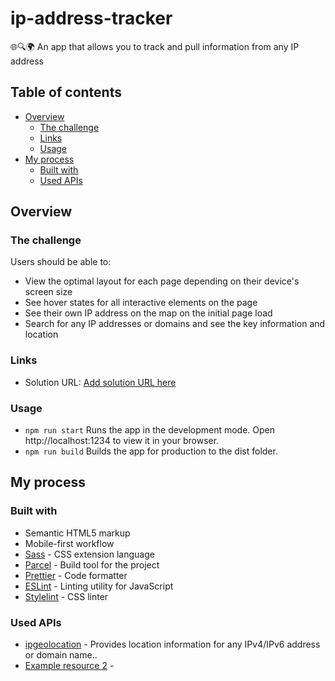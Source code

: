 # ip-address-tracker

:globe_with_meridians::mag::earth_africa: An app that allows you to track and pull information from any IP address

## Table of contents

- [Overview](#overview)
  - [The challenge](#the-challenge)
  - [Links](#links)
  - [Usage](#usage)
- [My process](#my-process)
  - [Built with](#built-with)
  - [Used APIs](#used-apis)

## Overview

### The challenge

Users should be able to:

- View the optimal layout for each page depending on their device's screen size
- See hover states for all interactive elements on the page
- See their own IP address on the map on the initial page load
- Search for any IP addresses or domains and see the key information and location

### Links

- Solution URL: [Add solution URL here](https://your-solution-url.com)

### Usage

- `npm run start` Runs the app in the development mode.
  Open http://localhost:1234 to view it in your browser.
- `npm run build` Builds the app for production to the dist folder.

## My process

### Built with

- Semantic HTML5 markup
- Mobile-first workflow
- [Sass](https://sass-lang.com) - CSS extension language
- [Parcel](https://parceljs.org/) - Build tool for the project
- [Prettier](https://prettier.io/) - Code formatter
- [ESLint](https://eslint.org) - Linting utility for JavaScript
- [Stylelint](https://stylelint.io) - CSS linter

### Used APIs

- [ipgeolocation](https://app.ipgeolocation.io) - Provides location information for any IPv4/IPv6 address or domain name..
- [Example resource 2](https://www.example.com) -
